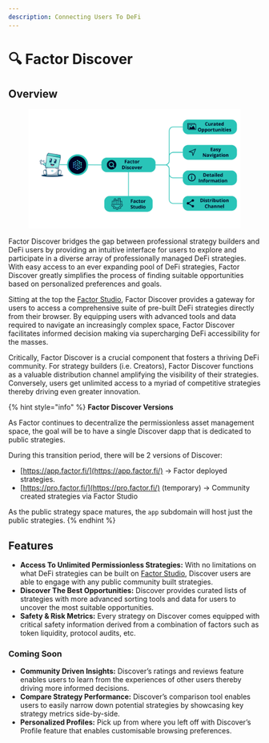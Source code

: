 ```yaml
---
description: Connecting Users To DeFi
---
```


# 🔍 Factor Discover

## Overview

<figure><img src="../../.gitbook/assets/Factor Discover.png" alt=""><figcaption></figcaption></figure>

Factor Discover bridges the gap between professional strategy builders and DeFi users by providing an intuitive interface for users to explore and participate in a diverse array of professionally managed DeFi strategies. With easy access to an ever expanding pool of DeFi strategies, Factor Discover greatly simplifies the process of finding suitable opportunities based on personalized preferences and goals.

Sitting at the top the [Factor Studio](../../factor-studio/factor-studio/), Factor Discover provides a gateway for users to access a comprehensive suite of pre-built DeFi strategies directly from their browser. By equipping users with advanced tools and data required to navigate an increasingly complex space, Factor Discover facilitates informed decision making via supercharging DeFi accessibility for the masses.

Critically, Factor Discover is a crucial component that fosters a thriving DeFi community. For strategy builders (i.e. Creators), Factor Discover functions as a valuable distribution channel amplifying the visibility of their strategies. Conversely, users get unlimited access to a myriad of competitive strategies thereby driving even greater innovation.

{% hint style="info" %}
**Factor Discover Versions**

As Factor continues to decentralize the permissionless asset management space, the goal will be to have a single Discover dapp that is dedicated to public strategies.

During this transition period, there will be 2 versions of Discover:

* [https://app.factor.fi/](https://app.factor.fi/) → Factor deployed strategies.
* [https://pro.factor.fi/](https://pro.factor.fi/) (temporary) → Community created strategies via Factor Studio

As the public strategy space matures, the `app` subdomain will host just the public strategies.
{% endhint %}

## Features

* **Access To Unlimited Permissionless Strategies:** With no limitations on what DeFi strategies can be built on [Factor Studio](../../factor-studio/factor-studio/), Discover users are able to engage with any public community built strategies.
* **Discover The Best Opportunities:** Discover provides curated lists of strategies with more advanced sorting tools and data for users to uncover the most suitable opportunities.
* **Safety & Risk Metrics:** Every strategy on Discover comes equipped with critical safety information derived from a combination of factors such as token liquidity, protocol audits, etc.

### **Coming Soon**

* **Community Driven Insights:** Discover’s ratings and reviews feature enables users to learn from the experiences of other users thereby driving more informed decisions.
* **Compare Strategy Performance:** Discover’s comparison tool enables users to easily narrow down potential strategies by showcasing key strategy metrics side-by-side.
* **Personalized Profiles:** Pick up from where you left off with Discover’s Profile feature that enables customisable browsing preferences.
